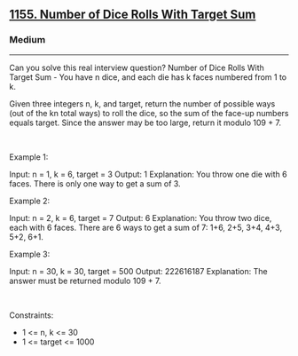 <h2><a href="https://leetcode.com/problems/number-of-dice-rolls-with-target-sum/">1155. Number of Dice Rolls With Target Sum</a></h2><h3>Medium</h3><hr>Can you solve this real interview question? Number of Dice Rolls With Target Sum - You have n dice, and each die has k faces numbered from 1 to k.

Given three integers n, k, and target, return the number of possible ways (out of the kn total ways) to roll the dice, so the sum of the face-up numbers equals target. Since the answer may be too large, return it modulo 109 + 7.

 

Example 1:


Input: n = 1, k = 6, target = 3
Output: 1
Explanation: You throw one die with 6 faces.
There is only one way to get a sum of 3.


Example 2:


Input: n = 2, k = 6, target = 7
Output: 6
Explanation: You throw two dice, each with 6 faces.
There are 6 ways to get a sum of 7: 1+6, 2+5, 3+4, 4+3, 5+2, 6+1.


Example 3:


Input: n = 30, k = 30, target = 500
Output: 222616187
Explanation: The answer must be returned modulo 109 + 7.


 

Constraints:

 * 1 <= n, k <= 30
 * 1 <= target <= 1000